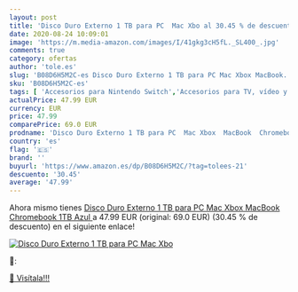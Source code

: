 ```yaml
---
layout: post
title: 'Disco Duro Externo 1 TB para PC  Mac Xbo al 30.45 % de descuento'
date: 2020-08-24 10:09:01
image: 'https://m.media-amazon.com/images/I/41gkg3cH5fL._SL400_.jpg'
comments: true
category: ofertas
author: 'tole.es'
slug: 'B08D6H5M2C-es Disco Duro Externo 1 TB para PC Mac Xbox MacBook...'
sku: 'B08D6H5M2C-es'
tags: [ 'Accesorios para Nintendo Switch','Accesorios para TV, vídeo y home cinema','Almacenamiento de datos','Almacenamiento de datos externo','Conversores de vídeo','Electrónica','Hardware y juegos para Nintendo Switch','Informática','Memoria para Nintendo Switch','TV, vídeo y home cinema','Tarjetas de memoria','Tarjetas microSD','Videojuegos','xbox', ]
actualPrice: 47.99 EUR
currency: EUR
price: 47.99
comparePrice: 69.0 EUR
prodname: 'Disco Duro Externo 1 TB para PC  Mac Xbox  MacBook  Chromebook  1TB Azul '
country: 'es'
flag: '🇪🇸'
brand: ''
buyurl: 'https://www.amazon.es/dp/B08D6H5M2C/?tag=tolees-21'
descuento: '30.45'
average: '47.99'
---
```


Ahora mismo tienes [Disco Duro Externo 1 TB para PC  Mac Xbox  MacBook  Chromebook  1TB Azul ](https://www.amazon.es/dp/B08D6H5M2C/?tag=tolees-21) a 47.99 EUR (original: 69.0 EUR) (30.45 %  de descuento) en el siguiente enlace!

[![Disco Duro Externo 1 TB para PC  Mac Xbo](https://m.media-amazon.com/images/I/41gkg3cH5fL._SL400_.jpg)](https://www.amazon.es/dp/B08D6H5M2C/?tag=tolees-21)

🔎:


[🛒 Visítala!!!](https://www.amazon.es/dp/B08D6H5M2C/?tag=tolees-21)
